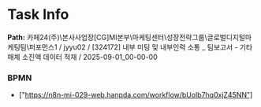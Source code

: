 # Task Info

**Path:** 카페24(주)\본사사업장\[CG]MI본부\마케팅센터\성장전략그룹\글로벌디지털마케팅팀\퍼포먼스1 / jyyu02 / [324172] 내부 미팅 및 내부인력 소통 _ 팀보고서 - 기타 매체 소진액 데이터 적재 / 2025-09-01_00-00-00

### BPMN
- ["https://n8n-mi-029-web.hanpda.com/workflow/bUolb7hq0xjZ45NN"]

